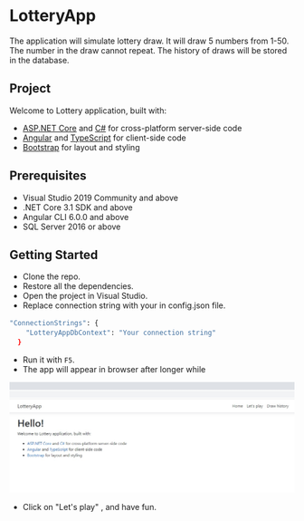# LotteryApp
The application will simulate lottery draw. It will draw 5 numbers from 1-50. The number in the draw cannot 
repeat. The history of draws will be stored in the database. 

## Project
<p>Welcome to Lottery application, built with:</p>
<ul>
  <li><a href='https://get.asp.net/'>ASP.NET Core</a> and <a href='https://msdn.microsoft.com/en-us/library/67ef8sbd.aspx'>C#</a> for cross-platform server-side code</li>
  <li><a href='https://angular.io/'>Angular</a> and <a href='http://www.typescriptlang.org/'>TypeScript</a> for client-side code</li>
  <li><a href='http://getbootstrap.com/'>Bootstrap</a> for layout and styling</li>
</ul>

## Prerequisites
- Visual Studio 2019 Community and above
- .NET Core 3.1 SDK and above
- Angular CLI 6.0.0 and above
- SQL Server 2016 or above

## Getting Started
- Clone the repo.
- Restore all the dependencies.
- Open the project in Visual Studio.
- Replace connection string with your in config.json file.
```sh
"ConnectionStrings": {
    "LotteryAppDbContext": "Your connection string"
  }
```
- Run it with `F5`.
- The app will appear in browser after longer while

![alt text](https://github.com/mrok5/LotteryApp/blob/master/lotteryApp.jpg)

- Click on "Let's play" , and have fun.


